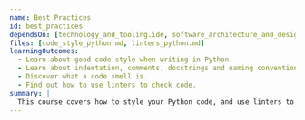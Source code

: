 ```yaml
---
name: Best Practices
id: best_practices
dependsOn: [technology_and_tooling.ide, software_architecture_and_design.procedural]
files: [code_style_python.md, linters_python.md]
learningOutcomes:
  - Learn about good code style when writing in Python.
  - Learn about indentation, comments, docstrings and naming conventions.
  - Discover what a code smell is.
  - Find out how to use linters to check code.
summary: |
  This course covers how to style your Python code, and use linters to enforce a consistent style and highlight any code that can lead to commonly encountered bugs or problems.
---
```

